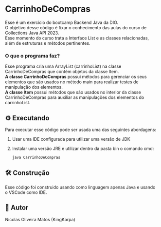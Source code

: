 # CarrinhoDeCompras
Esse é um exercício do bootcamp Backend Java da DIO. <br>
O objetivo desse código é fixar o conhecimento das aulas do curso de Collections Java API 2023. <br>
Esse momento do curso trata a Interface List e as classes relacionadas, além de estruturas e métodos pertinentes.

### O que o programa faz?
Esse programa cria uma ArrayList (carrinhoList) na classe CarrinhoDeCompras que contém objetos da classe Item. <br>
**A classe CarrinhoDeCompras** possui métodos para gerenciar os seus elementos que são usados no método main para realizar testes de manipulação dos elementos. <br>
**A classe Item** possui métodos que são usados no interior da classe CarrinhoDeCompras para auxiliar as manipulações dos elementos do carrinhoList.

## :gear: Executando
Para executar esse código pode ser usada uma das seguintes abordagens: <br>
1. Usar uma IDE configurada para utilizar uma versão de JDK

2. Instalar uma versão JRE e utilizar dentro da pasta bin o comando cmd: 
    ```
    java CarrinhoDeCompras
    ```

## :hammer_and_wrench: Construção
Esse código foi construido usando como linguagem apenas Java e usando o VSCode como IDE.

## :dragon_face: Autor
Nicolas Oliveira Matos (KingKarpa)
